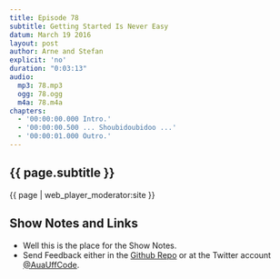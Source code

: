 ```yaml
---
title: Episode 78
subtitle: Getting Started Is Never Easy
datum: March 19 2016
layout: post
author: Arne and Stefan
explicit: 'no'
duration: "0:03:13"
audio:
  mp3: 78.mp3
  ogg: 78.ogg
  m4a: 78.m4a
chapters:
  - '00:00:00.000 Intro.'
  - '00:00:00.500 ... Shoubidoubidoo ...'
  - '00:00:01.000 Outro.'
---
```


## {{ page.subtitle }}

{{ page | web_player_moderator:site }}

## Show Notes and Links

  * Well this is the place for the Show Notes.
  * Send Feedback either in the [Github Repo](https://github.com/haslinger/jekyll-octopod) or at the Twitter account [@AuaUffCode](http://twitter.com/@AuaUffCode).
